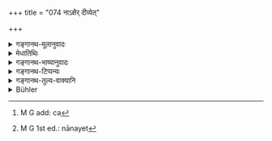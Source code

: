+++
title = "074 नाऽक्षैर् दीव्येत्"

+++

<details><summary>गङ्गानथ-मूलानुवादः</summary>

He shall never gamble with dice; he shall not himself carry his shoes; he shall not eat, seated on a bed; nor what has been placed in his hand or on the seat.—(74)
</details>

<details><summary>मेधातिथिः</summary>

अन्तरेणापि ग्लहम्, परिहासेन **नाक्षैर् दीव्येद्** इति । **कदाचिद्**ग्रहणं शलाकादीनाम् अपि दर्शनार्थम् । तेन सर्वस्य द्यूतस्य प्रतिषेधः । **स्वयं** चर्ममयं पादत्राणम् **उपानहौ**[^१५२], ते आत्मना हस्तेन दण्डादिना वा गृहीत्वा देशान्तरं न नयेत्[^१५३] । आत्मीययोश् चायं प्रतिषेधः, स्वयम् इति प्रकृतत्वात् । तेन च गुर्वादिसंबन्धिन्योर् अनिषेधः । **शयने** खट्वादौ उपविश्य **न भुञ्जीत**, **पाणौ** च कवलं स्थापयित्वा, भाजनाद्यनन्तरितेन **आसने** अन्नं स्थापयित्वा । आनन्तर्याद् भोज्यस्य प्रतिनिर्देशः, न भोक्तुः ॥ ४.७४ ॥


[^१५३]:
     M G 1st ed.: nānayet


[^१५२]:
     M G add: ca
</details>

<details><summary>गङ्गानथ-भाष्यानुवादः</summary>

Even without stakes, in mere joke also, ‘*he shall never gamble with dice*.’ The term ‘*never*’ is used for the purpose of precluding the use of sticks, and such other implements also. Hence all kinds of gambling are forbidden.

His shoes, made of leather, he shall not carry from one place to another, ‘*himself*’—*i.e*., taking them in his own hand, or hanging them on his stick. This prohibition applies to one’s own shoes, as is clear from the term ‘himself;’ hence the carrying of the shoes belonging to one’s Teacher or other superiors is not forbidden.

‘*On a bed*,’—seated on a conch, and such other things—‘*he shall not eat*;’ nor placing the food-morsel on his hand; nor placing the food on the sent, without an intervening dish. That this pertains to the food, and not to the eater, is clear from the juxtaposition of what has gone before.—(74)
</details>

<details><summary>गङ्गानथ-टिप्पन्यः</summary>

‘*Na pāṇistham*’—‘Placed in the left hand’ (Nārāyaṇa);—‘served in the hand, and not in a dish’ (Medhātithi and Kullūka).
</details>

<details><summary>गङ्गानथ-तुल्य-वाक्यानि</summary>

*Gautama* (9.33).—‘Blowing the fire with the mouth......, eating seated
on the stool........., these he shall avoid.’

*Baudhāyana* (3.2.26-27).—‘He shall not eat food on his lap; he shall
not eat seated on the stool.’

*Vaśiṣṭha* (12.33).—‘He shall not eat food on his lap; nor seated on a
stool.’

*Viṣṇu* (6.8.19).—‘\[He shall not eat while\] on the bed.’

*Viṣṇu* (71.45).—‘He shall avoid gambling.’

*Yājñavalkya* (1.138).—‘He shall not drink water in his hands...... nor
shall he gamble with dice.’

*Gobhila* (3.5.12).—‘He shall not carry his own shoes.’
</details>

<details><summary>Bühler</summary>

074	Let him never play with dice, nor himself take off his shoes; let him not eat, lying on a bed, nor what has been placed in his hand or on a seat.
</details>

